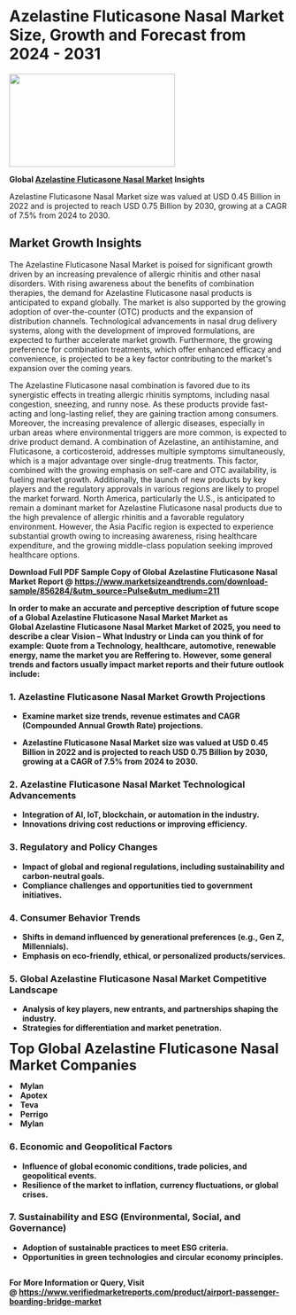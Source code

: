 <H1>Azelastine Fluticasone Nasal Market Size, Growth and Forecast from 2024 - 2031</H1><img class="aligncenter size-medium wp-image-584254" src="https://thirdeyenews.in/wp-content/uploads/2024/09/Global-Market-Research-300x168.jpeg" alt="" width="300" height="168" /><p><strong>Global&nbsp;<a href="https://www.marketsizeandtrends.com/download-sample/856284/&amp;utm_source=Pulse&amp;utm_medium=211">Azelastine Fluticasone Nasal Market</a> Insights</strong></p><p>Azelastine Fluticasone Nasal Market size was valued at USD 0.45 Billion in 2022 and is projected to reach USD 0.75 Billion by 2030, growing at a CAGR of 7.5% from 2024 to 2030.</p><p><h2>Market Growth Insights</h2> <p>The Azelastine Fluticasone Nasal Market is poised for significant growth driven by an increasing prevalence of allergic rhinitis and other nasal disorders. With rising awareness about the benefits of combination therapies, the demand for Azelastine Fluticasone nasal products is anticipated to expand globally. The market is also supported by the growing adoption of over-the-counter (OTC) products and the expansion of distribution channels. Technological advancements in nasal drug delivery systems, along with the development of improved formulations, are expected to further accelerate market growth. Furthermore, the growing preference for combination treatments, which offer enhanced efficacy and convenience, is projected to be a key factor contributing to the market's expansion over the coming years.</p> <p><strong></strong></p> <p>The Azelastine Fluticasone nasal combination is favored due to its synergistic effects in treating allergic rhinitis symptoms, including nasal congestion, sneezing, and runny nose. As these products provide fast-acting and long-lasting relief, they are gaining traction among consumers. Moreover, the increasing prevalence of allergic diseases, especially in urban areas where environmental triggers are more common, is expected to drive product demand. A combination of Azelastine, an antihistamine, and Fluticasone, a corticosteroid, addresses multiple symptoms simultaneously, which is a major advantage over single-drug treatments. This factor, combined with the growing emphasis on self-care and OTC availability, is fueling market growth. Additionally, the launch of new products by key players and the regulatory approvals in various regions are likely to propel the market forward. North America, particularly the U.S., is anticipated to remain a dominant market for Azelastine Fluticasone nasal products due to the high prevalence of allergic rhinitis and a favorable regulatory environment. However, the Asia Pacific region is expected to experience substantial growth owing to increasing awareness, rising healthcare expenditure, and the growing middle-class population seeking improved healthcare options. <p><strong></p><p><span class=""><strong>Download Full PDF Sample Copy of Global Azelastine Fluticasone Nasal Market Report</strong> @ <a href="https://www.marketsizeandtrends.com/download-sample/856284/&amp;utm_source=Pulse&amp;utm_medium=211" target="_blank">https://www.marketsizeandtrends.com/download-sample/856284/&amp;utm_source=Pulse&amp;utm_medium=211</a></span></p><p>In order to make an accurate and perceptive description of future scope of a Global&nbsp;Azelastine Fluticasone Nasal Market Market as Global&nbsp;Azelastine Fluticasone Nasal Market Market of 2025, you need to describe a clear Vision &ndash; What Industry or Linda can you think of for example: Quote from a Technology, healthcare, automotive, renewable energy, name the market you are Reffering to. However, some general trends and factors usually impact market reports and their future outlook include:</p><h3>1.&nbsp;<strong>Azelastine Fluticasone Nasal Market Growth Projections</strong></h3><ul><li>Examine market size trends, revenue estimates and CAGR (Compounded Annual Growth Rate) projections.</li><li><p>Azelastine Fluticasone Nasal Market size was valued at USD 0.45 Billion in 2022 and is projected to reach USD 0.75 Billion by 2030, growing at a CAGR of 7.5% from 2024 to 2030.</p></li></ul><h3>2.&nbsp;<strong>Azelastine Fluticasone Nasal Market Technological Advancements</strong></h3><ul><li>Integration of AI, IoT, blockchain, or automation in the industry.</li><li>Innovations driving cost reductions or improving efficiency.</li></ul><h3>3.&nbsp;<strong>Regulatory and Policy Changes</strong></h3><ul><li>Impact of global and regional regulations, including sustainability and carbon-neutral goals.</li><li>Compliance challenges and opportunities tied to government initiatives.</li></ul><h3>4.&nbsp;<strong>Consumer Behavior Trends</strong></h3><ul><li>Shifts in demand influenced by generational preferences (e.g., Gen Z, Millennials).</li><li>Emphasis on eco-friendly, ethical, or personalized products/services.</li></ul><h3>5.&nbsp;<strong>Global Azelastine Fluticasone Nasal Market Competitive Landscape</strong></h3><ul><li>Analysis of key players, new entrants, and partnerships shaping the industry.</li><li>Strategies for differentiation and market penetration.</li></ul><p data-pm-slice="1 1 []"><span style="color: inherit; font-family: inherit; font-size: 25px;">Top Global Azelastine Fluticasone Nasal Market Companies</span></p><div class="" data-test-id=""><p><li>Mylan</li><li> Apotex</li><li> Teva</li><li> Perrigo</li><li> Mylan</li></p></div><h3>6.&nbsp;<strong>Economic and Geopolitical Factors</strong></h3><ul><li>Influence of global economic conditions, trade policies, and geopolitical events.</li><li>Resilience of the market to inflation, currency fluctuations, or global crises.</li></ul><h3>7.&nbsp;<strong>Sustainability and ESG (Environmental, Social, and Governance)</strong></h3><ul><li>Adoption of sustainable practices to meet ESG criteria.</li><li>Opportunities in green technologies and circular economy principles.</li></ul><h2><strong style="font-size: 14px;">For More Information or Query, Visit @&nbsp;</strong><a style="background-color: #ffffff; font-size: 14px;" href="https://www.marketsizeandtrends.com/report/azelastine-fluticasone-nasal-market/" target="_blank">https://www.verifiedmarketreports.com/product/airport-passenger-boarding-bridge-market</a></h2>
